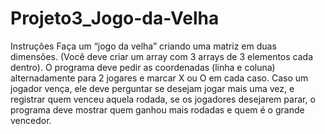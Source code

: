 # Projeto3_Jogo-da-Velha
Instruções Faça um “jogo da velha” criando uma matriz em duas dimensões. (Você deve criar um array com 3 arrays de 3 elementos cada dentro). O programa deve pedir as coordenadas (linha e coluna) alternadamente para 2 jogares e marcar X ou O em cada caso. Caso um jogador vença, ele deve perguntar se desejam jogar mais uma vez, e registrar quem venceu aquela rodada, se os jogadores desejarem parar, o programa deve mostrar quem ganhou mais rodadas e quem é o grande vencedor.
